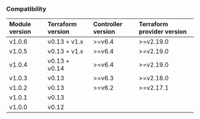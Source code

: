 ### Compatibility
Module version | Terraform version | Controller version | Terraform provider version
:--- | :--- | :--- | :---
v1.0.6 | v0.13 + v1.x | >=v6.4 | >=v2.19.0
v1.0.5 | v0.13 + v1.x | >=v6.4 | >=v2.19.0
v1.0.4 | v0.13 + v0.14 | >=v6.4 | >=v2.19.0
v1.0.3 | v0.13 | >=v6.3 | >=v2.18.0
v1.0.2 | v0.13 | >=v6.2 | >=v2.17.1
v1.0.1 | v0.13 | |
v1.0.0 | v0.12 | |